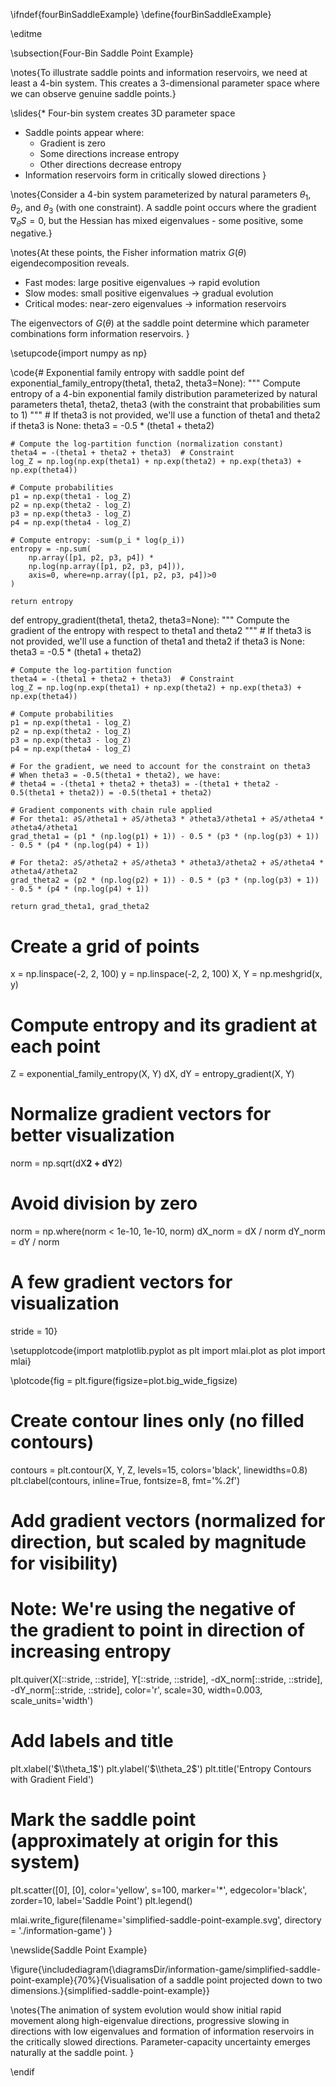 \ifndef{fourBinSaddleExample}
\define{fourBinSaddleExample}

\editme

\subsection{Four-Bin Saddle Point Example}

\notes{To illustrate saddle points and information reservoirs, we need at least a 4-bin system. This creates a 3-dimensional parameter space where we can observe genuine saddle points.}

\slides{* Four-bin system creates 3D parameter space
* Saddle points appear where:
  * Gradient is zero
  * Some directions increase entropy
  * Other directions decrease entropy
* Information reservoirs form in critically slowed directions
}

\notes{Consider a 4-bin system parameterized by natural parameters $\theta_1$, $\theta_2$, and $\theta_3$ (with one constraint). A saddle point occurs where the gradient $\nabla_\theta S = 0$, but the Hessian has mixed eigenvalues - some positive, some negative.}

\notes{At these points, the Fisher information matrix $G(\theta)$ eigendecomposition reveals.

* Fast modes: large positive eigenvalues → rapid evolution
* Slow modes: small positive eigenvalues → gradual evolution 
* Critical modes: near-zero eigenvalues → information reservoirs

The eigenvectors of $G(\theta)$ at the saddle point determine which parameter combinations form information reservoirs.
}

\setupcode{import numpy as np}

\code{# Exponential family entropy with saddle point
def exponential_family_entropy(theta1, theta2, theta3=None):
    """
    Compute entropy of a 4-bin exponential family distribution
    parameterized by natural parameters theta1, theta2, theta3
    (with the constraint that probabilities sum to 1)
    """
    # If theta3 is not provided, we'll use a function of theta1 and theta2
    if theta3 is None:
        theta3 = -0.5 * (theta1 + theta2)
    
    # Compute the log-partition function (normalization constant)
    theta4 = -(theta1 + theta2 + theta3)  # Constraint
    log_Z = np.log(np.exp(theta1) + np.exp(theta2) + np.exp(theta3) + np.exp(theta4))
    
    # Compute probabilities
    p1 = np.exp(theta1 - log_Z)
    p2 = np.exp(theta2 - log_Z)
    p3 = np.exp(theta3 - log_Z)
    p4 = np.exp(theta4 - log_Z)
    
    # Compute entropy: -sum(p_i * log(p_i))
    entropy = -np.sum(
        np.array([p1, p2, p3, p4]) * 
        np.log(np.array([p1, p2, p3, p4])), 
        axis=0, where=np.array([p1, p2, p3, p4])>0
    )
    
    return entropy

def entropy_gradient(theta1, theta2, theta3=None):
    """
    Compute the gradient of the entropy with respect to theta1 and theta2
    """
    # If theta3 is not provided, we'll use a function of theta1 and theta2
    if theta3 is None:
        theta3 = -0.5 * (theta1 + theta2)
    
    # Compute the log-partition function
    theta4 = -(theta1 + theta2 + theta3)  # Constraint
    log_Z = np.log(np.exp(theta1) + np.exp(theta2) + np.exp(theta3) + np.exp(theta4))
    
    # Compute probabilities
    p1 = np.exp(theta1 - log_Z)
    p2 = np.exp(theta2 - log_Z)
    p3 = np.exp(theta3 - log_Z)
    p4 = np.exp(theta4 - log_Z)
    
    # For the gradient, we need to account for the constraint on theta3
    # When theta3 = -0.5(theta1 + theta2), we have:
    # theta4 = -(theta1 + theta2 + theta3) = -(theta1 + theta2 - 0.5(theta1 + theta2)) = -0.5(theta1 + theta2)
    
    # Gradient components with chain rule applied
    # For theta1: ∂S/∂theta1 + ∂S/∂theta3 * ∂theta3/∂theta1 + ∂S/∂theta4 * ∂theta4/∂theta1
    grad_theta1 = (p1 * (np.log(p1) + 1)) - 0.5 * (p3 * (np.log(p3) + 1)) - 0.5 * (p4 * (np.log(p4) + 1))
    
    # For theta2: ∂S/∂theta2 + ∂S/∂theta3 * ∂theta3/∂theta2 + ∂S/∂theta4 * ∂theta4/∂theta2
    grad_theta2 = (p2 * (np.log(p2) + 1)) - 0.5 * (p3 * (np.log(p3) + 1)) - 0.5 * (p4 * (np.log(p4) + 1))
    
    return grad_theta1, grad_theta2

# Create a grid of points
x = np.linspace(-2, 2, 100)
y = np.linspace(-2, 2, 100)
X, Y = np.meshgrid(x, y)

# Compute entropy and its gradient at each point
Z = exponential_family_entropy(X, Y)
dX, dY = entropy_gradient(X, Y)

# Normalize gradient vectors for better visualization
norm = np.sqrt(dX**2 + dY**2)
# Avoid division by zero
norm = np.where(norm < 1e-10, 1e-10, norm)
dX_norm = dX / norm
dY_norm = dY / norm

# A few gradient vectors for visualization
stride = 10}

\setupplotcode{import matplotlib.pyplot as plt
import mlai.plot as plot
import mlai}

\plotcode{fig = plt.figure(figsize=plot.big_wide_figsize)

# Create contour lines only (no filled contours)
contours = plt.contour(X, Y, Z, levels=15, colors='black', linewidths=0.8)
plt.clabel(contours, inline=True, fontsize=8, fmt='%.2f')

# Add gradient vectors (normalized for direction, but scaled by magnitude for visibility)
# Note: We're using the negative of the gradient to point in direction of increasing entropy
plt.quiver(X[::stride, ::stride], Y[::stride, ::stride], 
           -dX_norm[::stride, ::stride], -dY_norm[::stride, ::stride], 
           color='r', scale=30, width=0.003, scale_units='width')

# Add labels and title
plt.xlabel('$\\theta_1$')
plt.ylabel('$\\theta_2$')
plt.title('Entropy Contours with Gradient Field')

# Mark the saddle point (approximately at origin for this system)
plt.scatter([0], [0], color='yellow', s=100, marker='*', 
            edgecolor='black', zorder=10, label='Saddle Point')
plt.legend()

mlai.write_figure(filename='simplified-saddle-point-example.svg', 
                  directory = './information-game')
}


\newslide{Saddle Point Example}

\figure{\includediagram{\diagramsDir/information-game/simplified-saddle-point-example}{70%}{Visualisation of a saddle point projected down to two dimensions.}{simplified-saddle-point-example}}

\notes{The animation of system evolution would show initial rapid movement along high-eigenvalue directions, progressive slowing in directions with low eigenvalues and formation of information reservoirs in the critically slowed directions. Parameter-capacity uncertainty emerges naturally at the saddle point.
} 

\endif
